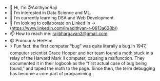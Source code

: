 - 👋 Hi, I’m @AdithyanRaji
- 👀 I’m interested in Data Science and ML.
- 🌱 I’m currently learning DSA and Web Development.
- 💞️ I’m looking to collaborate on Linked In ->(https://www.linkedin.com/in/adithyan-r-0913a628b/)
- 📫 How to reach me: rajibhargavan2@gmail.com
- 😄 Pronouns: He/Him
- ⚡ Fun fact: the first computer “bug” was quite literally a bug.In 1947, computer scientist Grace Hopper and her team found a moth stuck in a relay of the Harvard Mark II computer, causing a malfunction. They documented it in their logbook as the “first actual case of bug being found,” and taped the moth to the page. Since then, the term debugging has become a core part of programming.

<!---
AdithyanRaji/AdithyanRaji is a ✨ special ✨ repository because its `README.md` (this file) appears on your GitHub profile.
You can click the Preview link to take a look at your changes.
--->
